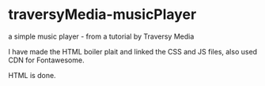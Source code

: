 # traversyMedia-musicPlayer

a simple music player - from a tutorial by Traversy Media

I have made the HTML boiler plait and linked the CSS and JS files, also used CDN for Fontawesome.

HTML is done.
